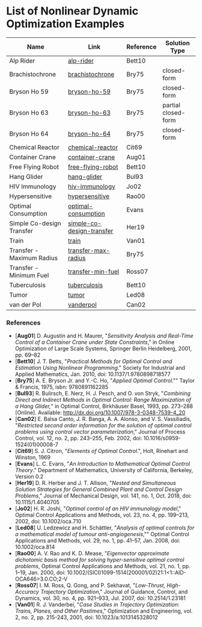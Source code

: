 # List of Nonlinear Dynamic Optimization Examples

| Name | Link | Reference | Solution Type |
| ---- | ---- | ---- | ---- |
| Alp Rider | [alp-rider](alp-rider/) | Bett10 |  |
| Brachistochrone | [brachistochrone](brachistochrone/) | Bry75 | closed-form |
| Bryson Ho 59 | [bryson-ho-59](bryson-ho-59/) | Bry75 | closed-form |
| Bryson Ho 63 | [bryson-ho-63](bryson-ho-63/) | Bry75 | partial closed-form |
| Bryson Ho 64 | [bryson-ho-64](bryson-ho-64/) | Bry75 | closed-form |
| Chemical Reactor | [chemical-reactor](chemical-reactor/) | Cit69 |  |
| Container Crane | [container-crane](container-crane/) | Aug01 |  |
| Free Flying Robot | [free-flying-robot](free-flying-robot/) | Bett10 |  |
| Hang Glider | [hang-glider](hang-glider/) | Bul93 |  |
| HIV Immunology | [hiv-immunology](hiv-immunology/) | Jo02 |  |
| Hypersensitive | [hypersensitive](hypersensitive/) | Rao00 |  |
| Optimal Consumption | [optimal-consumption](optimal-consumption/) | Evans |  |
| Simple Co-design Transfer | [simple-co-design-transfer](simple-co-design-transfer/) | Her19 |  |
| Train | [train](train/) | Van01 |  |
| Transfer - Maximum Radius | [transfer-max-radius](transfer-max-radius/) | Bry75 |  |
| Transfer - Minimum Fuel | [transfer-min-fuel](transfer-min-fuel/) | Ross07 |  |
| Tuberculosis | [tuberculosis](tuberculosis/) | Bett10 |  |
| Tumor | [tumor](tumor/) | Led08 |  |
| van der Pol | [vanderpol](vanderpol/) | Can02 |  |

### References
- [**Aug01**] D. Augustin and H. Maurer, "*Sensitivity Analysis and Real-Time Control of a Container Crane under State Constraints*," in Online Optimization of Large Scale Systems, Springer Berlin Heidelberg, 2001, pp. 69–82
- [**Bett10**] J. T. Betts, "*Practical Methods for Optimal Control and Estimation Using Nonlinear Programming*." Society for Industrial and Applied Mathematics, Jan. 2010, doi: 10.1137/1.9780898718577
- [**Bry75**] A. E. Bryson Jr. and Y.-C. Ho, "*Applied Optimal Control*."" Taylor & Francis, 1975, isbn: 9780891162285
- [**Bul93**] R. Bulirsch, E. Nerz, H. J. Pesch, and O. von Stryk, "*Combining Direct and Indirect Methods in Optimal Control: Range Maximization of a Hang Glider,*" in Optimal Control, Birkhäuser Basel, 1993, pp. 273–288 [Online]. Available: http://dx.doi.org/10.1007/978-3-0348-7539-4_20
- [**Can02**] E. Balsa Canto, J. R. Banga, A. A. Alonso, and V. S. Vassiliadis, "*Restricted second order information for the solution of optimal control problems using control vector parameterization*," Journal of Process Control, vol. 12, no. 2, pp. 243–255, Feb. 2002, doi: 10.1016/s0959-1524(01)00008-7
- [**Cit69**] S. J. Citron, "*Elements of Optimal Control*.", Holt, Rinehart and Winston, 1969
- [**Evans**] L. C. Evans, "*An Introduction to Mathematical Optimal Control Theory*." Department of Mathematics, University of California, Berkeley, Version 0.2
- [**Her19**] D. R. Herber and J. T. Allison, "*Nested and Simultaneous Solution Strategies for General Combined Plant and Control Design Problems*," Journal of Mechanical Design, vol. 141, no. 1, Oct. 2018, doi: 10.1115/1.4040705
- [**Jo02**] H. R. Joshi, "*Optimal control of an HIV immunology model*," Optimal Control Applications and Methods, vol. 23, no. 4, pp. 199–213, 2002, doi: 10.1002/oca.710
- [**Led08**] U. Ledzewicz and H. Schättler, "*Analysis of optimal controls for a mathematical model of tumour anti-angiogenesis*,"" Optimal Control Applications and Methods, vol. 29, no. 1, pp. 41–57, Jan. 2008, doi: 10.1002/oca.814
- [**Rao00**] A. V. Rao and K. D. Mease, "*Eigenvector approximate dichotomic basis method for solving hyper-sensitive optimal control problems*, Optimal Control Applications and Methods, vol. 21, no. 1, pp. 1–19, Jan. 2000, doi: 10.1002/(SICI)1099-1514(200001/02)21:1<1::AID-OCA646>3.0.CO;2-V
- [**Ross07**] I. M. Ross, Q. Gong, and P. Sekhavat, "*Low-Thrust, High-Accuracy Trajectory Optimization*," Journal of Guidance, Control, and Dynamics, vol. 30, no. 4, pp. 921–933, Jul. 2007, doi: 10.2514/1.23181
- [**Van01**] R. J. Vanderbei, "*Case Studies in Trajectory Optimization: Trains, Planes, and Other Pastimes*," Optimization and Engineering, vol. 2, no. 2, pp. 215-243, 2001, doi: 10.1023/a:1013145328012